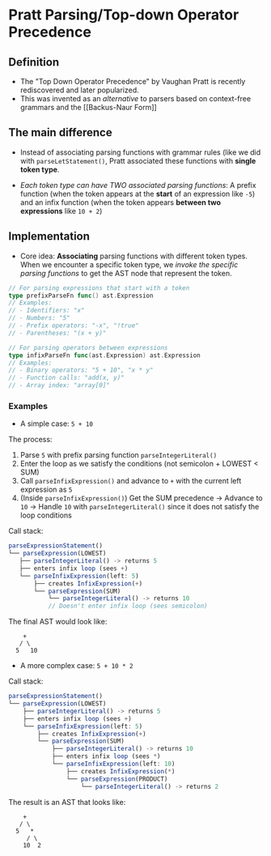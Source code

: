 # Pratt Parsing/Top-down Operator Precedence

## Definition

- The "Top Down Operator Precedence" by Vaughan Pratt is recently rediscovered and later popularized.
- This was invented as an _alternative_ to parsers based on context-free grammars and the [[Backus-Naur Form]]

## The main difference

- Instead of associating parsing functions with grammar rules (like we did with `parseLetStatement()`, Pratt associated these functions with **single token type**.

- _Each token type can have TWO associated parsing functions_: A prefix function (when the token appears at the **start** of an expression like `-5`) and an infix function (when the token appears **between two expressions** like `10 + 2`)

## Implementation

- Core idea: **Associating** parsing functions with different token types. When we encounter a specific token type, we _invoke the specific parsing functions_ to get the AST node that represent the token.

```go
// For parsing expressions that start with a token
type prefixParseFn func() ast.Expression
// Examples:
// - Identifiers: "x"
// - Numbers: "5"
// - Prefix operators: "-x", "!true"
// - Parentheses: "(x + y)"

// For parsing operators between expressions
type infixParseFn func(ast.Expression) ast.Expression
// Examples:
// - Binary operators: "5 + 10", "x * y"
// - Function calls: "add(x, y)"
// - Array index: "array[0]"
```

### Examples

- A simple case: `5 + 10`

The process:

1. Parse `5` with prefix parsing function `parseIntegerLiteral()`
2. Enter the loop as we satisfy the conditions (not semicolon + LOWEST < SUM)
3. Call `parseInfixExpression()` and advance to `+` with the current left expression as `5`
4. (Inside `parseInfixExpression()`) Get the SUM precedence -> Advance to `10` -> Handle `10` with `parseIntegerLiteral()` since it does not satisfy the loop conditions

Call stack:

```js
parseExpressionStatement()
└── parseExpression(LOWEST)
   ├── parseIntegerLiteral() -> returns 5
   ├── enters infix loop (sees +)
   └── parseInfixExpression(left: 5)
       ├── creates InfixExpression(+)
       └── parseExpression(SUM)
           └── parseIntegerLiteral() -> returns 10
           // Doesn't enter infix loop (sees semicolon)
```

The final AST would look like:

```
    +
   / \
  5   10
```

- A more complex case: `5 + 10 * 2`

Call stack:

```js
parseExpressionStatement()
└── parseExpression(LOWEST)
    ├── parseIntegerLiteral() -> returns 5
    ├── enters infix loop (sees +)
    └── parseInfixExpression(left: 5)
        ├── creates InfixExpression(+)
        └── parseExpression(SUM)
            ├── parseIntegerLiteral() -> returns 10
            ├── enters infix loop (sees *)
            └── parseInfixExpression(left: 10)
                ├── creates InfixExpression(*)
                └── parseExpression(PRODUCT)
                    └── parseIntegerLiteral() -> returns 2
```

The result is an AST that looks like:

```
    +
   / \
  5   *
     / \
    10  2
```
